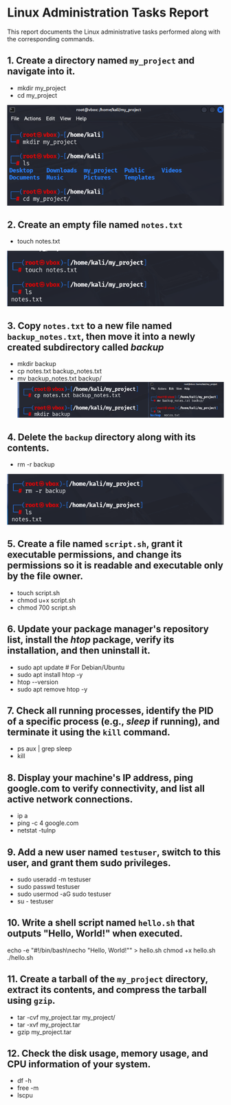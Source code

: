 # Linux Administration Tasks Report

This report documents the Linux administrative tasks performed along with the corresponding commands.

## 1. Create a directory named `my_project` and navigate into it.
 - mkdir my_project
 - cd my_project
 
  ![](https://github.com/deepthiii33/sapienceintern/blob/main/task2/screenshots/creating_naviagting_directory.png)

## 2. Create an empty file named `notes.txt`
 - touch notes.txt

 ![](https://github.com/deepthiii33/sapienceintern/blob/main/task2/screenshots/create_empty_file.png)

## 3. Copy `notes.txt` to a new file named `backup_notes.txt`, then move it into a newly created subdirectory called *backup*
 - mkdir backup
 - cp notes.txt backup_notes.txt
 - mv backup_notes.txt backup/
![](https://github.com/deepthiii33/sapienceintern/blob/main/task2/screenshots/copy_move.png)

## 4. Delete the `backup` directory along with its contents.
 - rm -r backup

![](https://github.com/deepthiii33/sapienceintern/blob/main/task2/screenshots/delete_files.png)
## 5. Create a file named `script.sh`, grant it executable permissions, and change its permissions so it is readable and executable only by the file owner.
 - touch script.sh
 - chmod u+x script.sh
 - chmod 700 script.sh

## 6. Update your package manager's repository list, install the *htop* package, verify its installation, and then uninstall it.
 - sudo apt update  # For Debian/Ubuntu
 - sudo apt install htop -y
 - htop --version
 - sudo apt remove htop -y


## 7. Check all running processes, identify the PID of a specific process (e.g., *sleep* if running), and terminate it using the `kill` command.
 - ps aux | grep sleep
 - kill <PID>

## 8. Display your machine's IP address, ping google.com to verify connectivity, and list all active network connections.
 - ip a
 - ping -c 4 google.com
-  netstat -tulnp

## 9. Add a new user named `testuser`, switch to this user, and grant them sudo privileges.
 - sudo useradd -m testuser
 - sudo passwd testuser
 - sudo usermod -aG sudo testuser
 - su - testuser


## 10. Write a shell script named `hello.sh` that outputs "Hello, World!" when executed.
echo -e "#!/bin/bash\necho \"Hello, World!\"" > hello.sh
chmod +x hello.sh
./hello.sh


## 11. Create a tarball of the `my_project` directory, extract its contents, and compress the tarball using `gzip`.
 - tar -cvf my_project.tar my_project/
 - tar -xvf my_project.tar
 - gzip my_project.tar

## 12. Check the disk usage, memory usage, and CPU information of your system.
 - df -h
 - free -m
 - lscpu




